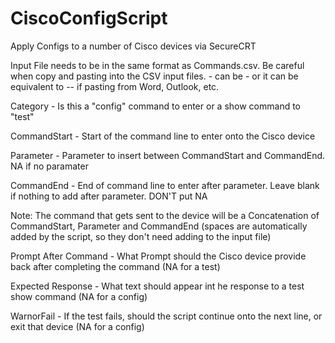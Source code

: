 # CiscoConfigScript

Apply Configs to a number of Cisco devices via SecureCRT

Input File needs to be in the same format as Commands.csv. Be careful when copy and pasting into the CSV input files. - can be - or it can be equivalent to -- if pasting from Word, Outlook, etc.

Category - Is this a "config" command to enter or a show command to "test"

CommandStart - Start of the command line to enter onto the Cisco device

Parameter - Parameter to insert between CommandStart and CommandEnd. NA if no paramater

CommandEnd - End of command line to enter after parameter. Leave blank if nothing to add after parameter. DON'T put NA

Note: The command that gets sent to the device will be a Concatenation of CommandStart, Parameter and CommandEnd (spaces are automatically added by the script, so they don't need adding to the input file)

Prompt After Command - What Prompt should the Cisco device provide back after completing the command (NA for a test)

Expected Response - What text should appear int he response to a test show command (NA for a config)

WarnorFail - If the test fails, should the script continue onto the next line, or exit that device (NA for a config)
